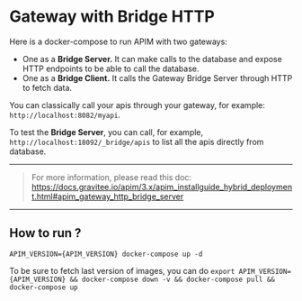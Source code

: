 # Gateway with Bridge HTTP

Here is a docker-compose to run APIM with two gateways:
 - One as a **Bridge Server.** It can make calls to the database and expose HTTP endpoints to be able to call the database.
 - One as a **Bridge Client.** It calls the Gateway Bridge Server through HTTP to fetch data.

You can classically call your apis through your gateway, for example: `http://localhost:8082/myapi`.

To test the **Bridge Server**, you can call, for example, `http://localhost:18092/_bridge/apis` to list all the apis directly from database.

---
> For more information, please read this doc: https://docs.gravitee.io/apim/3.x/apim_installguide_hybrid_deployment.html#apim_gateway_http_bridge_server
---

## How to run ?

`APIM_VERSION={APIM_VERSION} docker-compose up -d ` 

To be sure to fetch last version of images, you can do
`export APIM_VERSION={APIM_VERSION} && docker-compose down -v && docker-compose pull && docker-compose up`